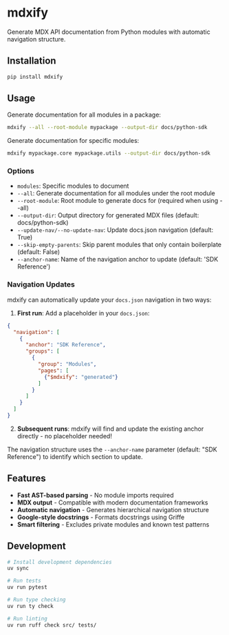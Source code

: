 # mdxify

Generate MDX API documentation from Python modules with automatic navigation structure.

## Installation

```bash
pip install mdxify
```

## Usage

Generate documentation for all modules in a package:

```bash
mdxify --all --root-module mypackage --output-dir docs/python-sdk
```

Generate documentation for specific modules:

```bash
mdxify mypackage.core mypackage.utils --output-dir docs/python-sdk
```

### Options

- `modules`: Specific modules to document
- `--all`: Generate documentation for all modules under the root module
- `--root-module`: Root module to generate docs for (required when using --all)
- `--output-dir`: Output directory for generated MDX files (default: docs/python-sdk)
- `--update-nav/--no-update-nav`: Update docs.json navigation (default: True)
- `--skip-empty-parents`: Skip parent modules that only contain boilerplate (default: False)
- `--anchor-name`: Name of the navigation anchor to update (default: 'SDK Reference')

### Navigation Updates

mdxify can automatically update your `docs.json` navigation in two ways:

1. **First run**: Add a placeholder in your `docs.json`:

```json
{
  "navigation": [
    {
      "anchor": "SDK Reference",
      "groups": [
        {
          "group": "Modules", 
          "pages": [
            {"$mdxify": "generated"}
          ]
        }
      ]
    }
  ]
}
```

2. **Subsequent runs**: mdxify will find and update the existing anchor directly - no placeholder needed!

The navigation structure uses the `--anchor-name` parameter (default: "SDK Reference") to identify which section to update.

## Features

- **Fast AST-based parsing** - No module imports required
- **MDX output** - Compatible with modern documentation frameworks
- **Automatic navigation** - Generates hierarchical navigation structure
- **Google-style docstrings** - Formats docstrings using Griffe
- **Smart filtering** - Excludes private modules and known test patterns

## Development

```bash
# Install development dependencies
uv sync

# Run tests
uv run pytest

# Run type checking
uv run ty check

# Run linting
uv run ruff check src/ tests/
```